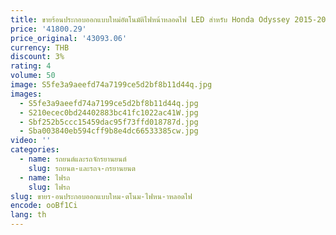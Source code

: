 ```yaml
---
title: ขายร้อนประกอบออกแบบใหม่อัตโนมัติไฟหน้าหลอดไฟ LED สําหรับ Honda Odyssey 2015-2021
price: '41800.29'
price_original: '43093.06'
currency: THB
discount: 3%
rating: 4
volume: 50
image: S5fe3a9aeefd74a7199ce5d2bf8b11d44q.jpg
images:
  - S5fe3a9aeefd74a7199ce5d2bf8b11d44q.jpg
  - S210ecec0bd24402883bc41fc1022ac41W.jpg
  - Sbf252b5ccc15459dac95f73ffd018787d.jpg
  - Sba003840eb594cff9b8e4dc66533385cw.jpg
video: ''
categories:
  - name: รถยนต์และรถจักรยานยนต์
    slug: รถยนต-และรถจ-กรยานยนต
  - name: ไฟรถ
    slug: ไฟรถ
slug: ขายร-อนประกอบออกแบบใหม-ตโนม-ไฟหน-าหลอดไฟ
encode: ooBf1Ci
lang: th
---
```

  